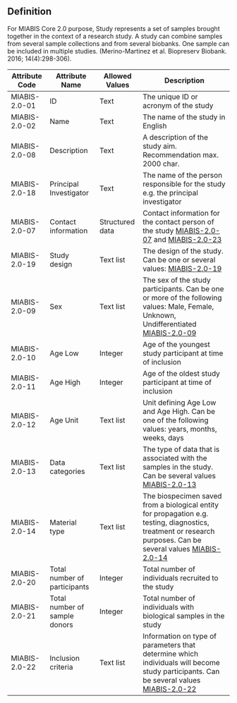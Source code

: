 ## Definition

For MIABIS Core 2.0 purpose, Study represents a set of samples brought together in the context of a research study. A study can combine samples from several sample collections and from several biobanks. One sample can be included in multiple studies. (Merino-Martinez et al. Biopreserv Biobank. 2016; 14(4):298-306).

| Attribute Code| Attribute Name| Allowed Values| Description| 
|---|---|---|---|
| MIABIS-2.0-01| ID| Text| The unique ID or acronym of the study| 
| MIABIS-2.0-02| Name| Text| The name of the study in English| 
| MIABIS-2.0-08| Description| Text| A description of the study aim. Recommendation max. 2000 char.| 
| MIABIS-2.0-18| Principal Investigator| Text| The name of the person responsible for the study e.g. the principal investigator| 
| MIABIS-2.0-07| Contact information| Structured data| Contact information for the contact person of the study [MIABIS-2.0-07](https://github.com/MIABIS/miabis/wiki/Structured-data-and-lists#contact-information) and [MIABIS-2.0-23](https://github.com/MIABIS/miabis/wiki/Structured-data-and-lists#researcher-information)| 
| MIABIS-2.0-19| Study design| Text list| The design of the study. Can be one or several values: [MIABIS-2.0-19](https://github.com/MIABIS/miabis/wiki/Structured-data-and-lists#miabis-20-16-and-study-design-miabis-20-19)| 
| MIABIS-2.0-09| Sex| Text list| The sex of the study participants. Can be one or more of the following values: Male, Female, Unknown, Undifferentiated [MIABIS-2.0-09](https://github.com/MIABIS/miabis/wiki/Structured-data-and-lists#sex)| 
| MIABIS-2.0-10| Age Low| Integer| Age of the youngest study participant at time of inclusion| 
| MIABIS-2.0-11| Age High| Integer| Age of the oldest study participant at time of inclusion| 
| MIABIS-2.0-12| Age Unit| Text list| Unit defining Age Low and Age High. Can be one of the following values: years, months, weeks, days| 
| MIABIS-2.0-13| Data categories| Text list| The type of data that is associated with the samples in the study. Can be several values [MIABIS-2.0-13](https://github.com/MIABIS/miabis/wiki/Structured-data-and-lists#data-categories)| 
| MIABIS-2.0-14| Material type| Text list| The biospecimen saved from a biological entity for propagation e.g. testing, diagnostics, treatment or research purposes. Can be several values [MIABIS-2.0-14](https://github.com/MIABIS/miabis/wiki/Structured-data-and-lists#material-type)| 
| MIABIS-2.0-20| Total number of participants| Integer| Total number of individuals recruited to the study| 
| MIABIS-2.0-21| Total number of sample donors| Integer| Total number of individuals with biological samples in the study| 
| MIABIS-2.0-22| Inclusion criteria| Text list| Information on type of parameters that determine which individuals will become study participants. Can be several values [MIABIS-2.0-22](https://github.com/MIABIS/miabis/wiki/Structured-data-and-lists#inclusion-criteria)| 
